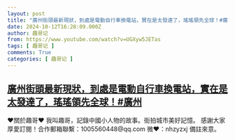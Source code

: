 ```yaml
---
layout: post
title: "廣州街頭最新現狀，到處是電動自行車換電站，實在是太發達了，瑤瑤領先全球！#廣州"
date: 2024-10-12T16:28:09.000Z
author: 趣哥记
from: https://www.youtube.com/watch?v=UGXyw5JETas
tags: [ 趣哥记 ]
comments: True
categories: [ 趣哥记 ]
---
```

<!--1728750489000-->
[廣州街頭最新現狀，到處是電動自行車換電站，實在是太發達了，瑤瑤領先全球！#廣州](https://www.youtube.com/watch?v=UGXyw5JETas)
------

<div>
♥關於趣哥♥  我叫趣哥，記錄中國小人物的故事。街拍城市美好記憶。  感謝大家厚愛訂閱！合作郵箱聯繫：1005560448@qq.com 微❤：nhzyzxj 備註來意。
</div>
